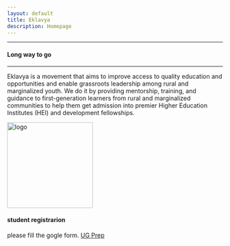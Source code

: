 ```yaml
---
layout: default
title: Eklavya
description: Homepage
---
```

---
#### Long way to go
---


Eklavya is a movement that aims to improve access to quality education and opportunities and enable grassroots leadership among rural and marginalized youth. We do it by providing mentorship, training, and guidance to first-generation learners from rural and marginalized communities to help them get admission into premier Higher Education Institutes (HEI) and development fellowships.


<!-- The image has scrolling behavior to right -->

   

<img src="https://images.app.goo.gl/Bb2dv1ygAHqFQ4om8)" alt="logo" width="200" height="200" >




#### student registrarion
please fill the gogle form.
<a href="https://forms.gle/K3gx3Q5qu49G8htXA"> UG Prep </a>


